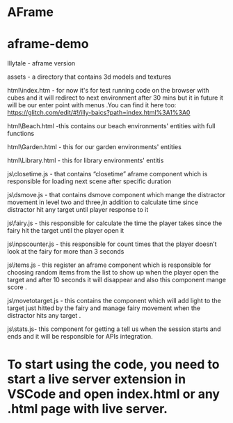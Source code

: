 
# AFrame


# aframe-demo
 Illytale  - aframe version
 
assets -  a directory that contains 3d models and textures
 
html\index.htm - for now it's for test running code on the browser  with cubes and it will redirect to next environment after 30 mins but it in future it will be our enter point with menus .You can find it here too:
 https://glitch.com/edit/#!/illy-baics?path=index.html%3A1%3A0
 
 html\Beach.html -this contains  our beach environments' entities with full functions
 
 html\Garden.html - this for our garden environments' entities
 
 html\Library.html - this for library environments' entitis
 
 js\closetime.js - that contains “closetime” aframe component which is responsible for loading next scene after specific duration
 
 js\dsmove.js - that contains dsmove component which mange the distractor movement in level two and three,in addition to calculate time since distractor hit any target until player response to it
 
 js\fairy.js - this responsible for calculate the time the player takes since the fairy hit the target until the player open it 
 
 js\inpscounter.js - this responsible for count times that the player doesn’t look at the fairy for more than 3 seconds
 
 js\items.js - this register an aframe component which is responsible for choosing random items from the list to show up when the player open the target and after 10 seconds it will disappear and also this component mange score .
 
 js\movetotarget.js - this contains the component which will add light to the target just hitted by the fairy and manage fairy movement when the distractor hits any target .
 
 js\stats.js- this component for getting a tell us when the session starts and ends and it will be responsible for APIs integration.
 
 
 
To start using the code, you need to start a live server extension in VSCode and open index.html or any .html page with live server.
=======

